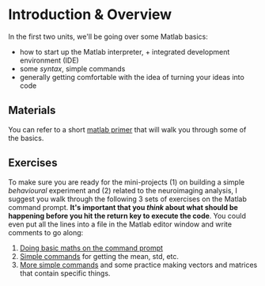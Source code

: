 # Introduction & Overview

In the first two units, we'll be going over some Matlab basics:
- how to start up the Matlab interpreter, + integrated development environment (IDE)
- some *syntax*, simple commands
- generally getting comfortable with the idea of turning your ideas into code


## Materials

You can refer to a short [matlab primer](c84nim-exercises.pdf) that will walk you through some of the basics.

## Exercises

To make sure you are ready for the mini-projects (1) on building a simple *behavioural* experiment and (2) related to the neuroimaging analysis, I suggest you walk through the following 3 sets of exercises on the Matlab command prompt. **It's important that you _think_ about what should be happening before you hit the return key to execute the code**. You could even put all the lines into a file in the Matlab editor window and write comments to go along:

1. [Doing basic maths on the command prompt](01-firstSteps.md)
2. [Simple commands](02-simpleCommands.md) for getting the mean, std, etc.
3. [More simple commands](03-moreSimpleCommands.md) and some practice making vectors and matrices that contain specific things.
